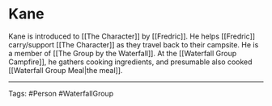 # Kane

Kane is introduced to [[The Character]] by [[Fredric]]. He helps [[Fredric]] carry/support [[The Character]] as they travel back to their campsite. He is a member of [[The Group by the Waterfall]]. At the [[Waterfall Group Campfire]], he gathers cooking ingredients, and presumable also cooked [[Waterfall Group Meal|the meal]].

---
Tags: #Person #WaterfallGroup 
